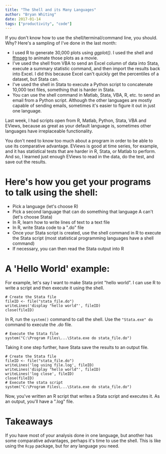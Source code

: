 ```yaml
---
title: "The Shell and its Many Languages"
author: "Bryan Whiting"
date: 2017-01-14
tags: ["productivity", "code"]
---
```


If you don't know how to use the shell/terminal/command line, you should. Why? Here's a sampling of I've done in the last month:

* I used R to generate 30,000 plots using *ggplot()*. I used the shell and [ffmpeg](https://ffmpeg.org/) to animate those plots as a movie.
* I've used the shell from VBA to send an Excel column of data into Stata, execute a summary statistic command, and then import the results back into Excel. I did this because Excel can't quickly get the percentiles of a dataset, but Stata can. 
* I've used the shell in Stata to execute a Python script to concatenate 10,000 text files, something that is harder in Stata. 
* You can use the shell command in Matlab, Stata, VBA, R, etc. to send an email from a Python script. Although the other languages are mostly capable of sending emails, sometimes it's easier to figure it out in just one language. 

Last week, I had scripts open from R, Matlab, Python, Stata, VBA and EViews, because as great as your default language is, sometimes other languages have irreplaceable functionality.

You don't need to know too much about a program in order to be able to use its comparative advantage. EViews is good at time series, for example, and it has statistical tests that are harder in R, Stata, or Matlab to perform. And so, I learned just enough EViews to read in the data, do the test, and save out the results.

# Here's how you get your programs to talk using the shell:

* Pick a language (let's choose R)
* Pick a second language that can do something that language A can't (let's choose Stata)
* In R, learn how to write lines of text to a text file
* In R, write Stata code to a ".do" file
* Once your Stata script is created, use the shell command in R to execute the Stata script (most statistical programming languages have a shell command)
* If necessary, you can then read the Stata output into R

# A 'Hello World' example:

For example, let's say I want to make Stata print "hello world". I can use R to write a script and then execute it using the shell.

```{r}
# Create the Stata file
fileID <- file("stata_file.do")
writeLines('display "hello world"', fileID)
close(fileID)
```

In R, run the `system()` command to call the shell. Use the `"Stata.exe" do` command to execute the *.do* file.
```{r}
# Execute the Stata file
system("C:\Program Files\...\Stata.exe do stata_file.do")
```

Taking it one step further, have Stata save the results to an output file.
```{r}
# Create the Stata file
fileID <- file("stata_file.do")
writeLines('log using file.log', fileID)
writeLines('display "hello world"', fileID)
writeLines('log close', fileID)
close(fileID)
# Execute the stata script
system("C:\Program Files\...\Stata.exe do stata_file.do")
```

Now, you've written an R script that writes a Stata script and executes it. As an output, you'll have a ".log" file. 

# Takeaways

If you have most of your analysis done in one language, but another has some comparative advantages, perhaps it's time to use the shell. This is like using the ```Rcpp``` package, but for any language you need.




